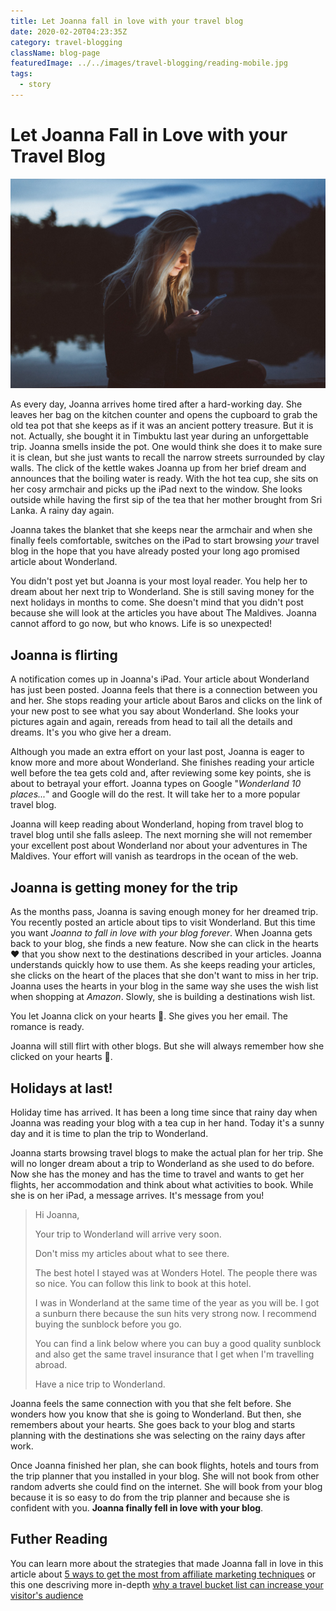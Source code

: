 ```yaml
---
title: Let Joanna fall in love with your travel blog
date: 2020-02-20T04:23:35Z
category: travel-blogging
className: blog-page
featuredImage: ../../images/travel-blogging/reading-mobile.jpg
tags:
  - story
---
```


# Let Joanna Fall in Love with your Travel Blog

![Wishlist](../../images/travel-blogging/reading-mobile.jpg)

As every day, Joanna arrives home tired after a hard-working day. She leaves her bag on the kitchen counter and opens the cupboard to grab the old tea pot that she keeps as if it was an ancient pottery treasure. But it is not. Actually, she bought it in Timbuktu last year during an unforgettable trip. Joanna smells inside the pot. One would think she does it to make sure it is clean, but she just wants to recall the narrow streets surrounded by clay walls. The click of the kettle wakes Joanna up from her brief dream and announces that the boiling water is ready. With the hot tea cup, she sits on her cosy armchair and picks up the iPad next to the window. She looks outside while having the first sip of the tea that her mother brought from Sri Lanka. A rainy day again.

Joanna takes the blanket that she keeps near the armchair and when she finally feels comfortable, switches on the iPad to start browsing _your_ travel blog in the hope that you have already posted your long ago promised article about Wonderland.

You didn't post yet but Joanna is your most loyal reader. You help her to dream about her next trip to Wonderland. She is still saving money for the next holidays in months to come. She doesn't mind that you didn't post because she will look at the articles you have about The Maldives. Joanna cannot afford to go now, but who knows. Life is so unexpected!

## Joanna is flirting

A notification comes up in Joanna's iPad. Your article about Wonderland has just been posted. Joanna feels that there is a connection between you and her. She stops reading your article about Baros and clicks on the link of your new post to see what you say about Wonderland. She looks your pictures again and again, rereads from head to tail all the details and dreams. It's you who give her a dream.

Although you made an extra effort on your last post, Joanna is eager to know more and more about Wonderland. She finishes reading your article well before the tea gets cold and, after reviewing some key points, she is about to betrayal your effort. Joanna types on Google "_Wonderland 10 places..._" and Google will do the rest. It will take her to a more popular travel blog.

Joanna will keep reading about Wonderland, hoping from travel blog to travel blog until she falls asleep. The next morning she will not remember your excellent post about Wonderland nor about your adventures in The Maldives. Your effort will vanish as teardrops in the ocean of the web.

## Joanna is getting money for the trip

As the months pass, Joanna is saving enough money for her dreamed trip. You recently posted an article about tips to visit Wonderland. But this time you want _Joanna to fall in love with your blog forever_. When Joanna gets back to your blog, she finds a new feature. Now she can click in the hearts ❤️ that you show next to the destinations described in your articles. Joanna understands quickly how to use them. As she keeps reading your articles, she clicks on the heart of the places that she don't want to miss in her trip. Joanna uses the hearts in your blog in the same way she uses the wish list when shopping at _Amazon_. Slowly, she is building a destinations wish list. 

You let Joanna click on your hearts 💞. She gives you her email. The romance is ready.

Joanna will still flirt with other blogs. But she will always remember how she clicked on your hearts 💖.

## Holidays at last!

Holiday time has arrived. It has been a long time since that rainy day when Joanna was reading your blog with a tea cup in her hand. Today it's a sunny day and it is time to plan the trip to Wonderland.

Joanna starts browsing travel blogs to make the actual plan for her trip. She will no longer dream about a trip to Wonderland as she used to do before. Now she has the money and has the time to travel and wants to get her flights, her accommodation and think about what activities to book. While she is on her iPad, a message arrives. It's message from you!

> Hi Joanna,
>
> Your trip to Wonderland will arrive very soon.
>
> Don't miss my articles about what to see there.
>
> The best hotel I stayed was at Wonders Hotel. The people there was so nice. You can follow this link to book at this hotel.
>
> I was in Wonderland at the same time of the year as you will be. I got a sunburn there because the sun hits very strong now. I recommend buying the sunblock before you go.
>
> You can find a link below where you can buy a good quality sunblock and also get the same travel insurance that I get when I'm travelling abroad.
>
> Have a nice trip to Wonderland.

Joanna feels the same connection with you that she felt before. She wonders how you know that she is going to Wonderland. But then, she remembers about your hearts. She goes back to your blog and starts planning with the destinations she was selecting on the rainy days after work.

Once Joanna finished her plan, she can book flights, hotels and tours from the trip planner that you installed in your blog. She will not book from other random adverts she could find on the internet. She will book from your blog because it is so easy to do from the trip planner and because she is confident with you. **Joanna finally fell in love with your blog**.

## Futher Reading

You can learn more about the strategies that made Joanna fall in love in this article about [5 ways to get the most from affiliate marketing techniques](/travel-blog-monetization/how-to-improve-affiliate-marketing/) or this one descriving more in-depth [why a travel bucket list can increase your visitor's audience](/travel-blog-monetization/destination-wish-list-for-your-travel-blog/)
